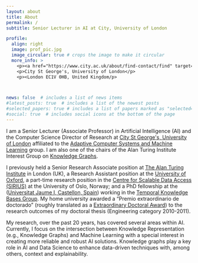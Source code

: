 ```yaml
---
layout: about
title: About
permalink: /
subtitle: Senior Lecturer in AI at City, University of London

profile:
  align: right
  image: prof_pic.jpg
  image_circular: true # crops the image to make it circular
  more_info: >
    <p><a href="https://www.city.ac.uk/about/find-contact/find" target="_blank">College Building, Northampton Square</a></p> 
    <p>City St George's, University of London</p>
    <p><London EC1V 0HB, United Kingdom/p>



news: false  # includes a list of news items
#latest_posts: true  # includes a list of the newest posts
#selected_papers: true # includes a list of papers marked as "selected={true}"
#social: true  # includes social icons at the bottom of the page
---
```


I am a Senior Lecturer (Associate Professor) in Artificial Intelligence (AI) and the Computer Science Director of Research at [City St George's, University of London](https://www.city.ac.uk/about/people/academics/ernesto-jimenez-ruiz) affiliated to the [Adaptive Computer Systems and Machine Learning](https://www.city.ac.uk/research/centres/acsml) group. 
I am also one of the chairs of the Alan Turing Institute Interest Group on [Knowledge Graphs](https://www.turing.ac.uk/research/interest-groups/knowledge-graphs).

I previously held a Senior Research Associate position at [The Alan Turing Institute](https://www.turing.ac.uk/people/researchers/ernesto-jimenez-ruiz) in London (UK), a Research Assistant position at the [University of Oxford](http://www.cs.ox.ac.uk/people/ernesto.jimenez-ruiz/), a part-time research position in the [Centre for Scalable Data Access (SIRIUS)](https://sirius-labs.no/ernesto-jimenez-ruiz-researcher/) at the University of Oslo, Norway; and a PhD fellowship at the ([Universitat Jaume I, Castellon, Spain](https://www.uji.es/)) working in the [Temporal Knowledge Bases Group](https://krono.act.uji.es/). My home university awarded a “Premio extraordinario de doctorado” (roughly translated as a [Extraordinary Doctoral Award](http://www.cs.ox.ac.uk/news/514-full.html)) to the research outcomes of my doctoral thesis (Engineering category 2010-2011).

My research, over the past 20 years, has covered several areas within AI. Currently, I focus on the intersection between Knowledge Representation (e.g., Knowledge Graphs) and Machine Learning with a special interest in creating more reliable and robust AI solutions. Knowledge graphs play a key role in AI and Data Science to enhance data-driven techniques with, among others, context and explainability.

